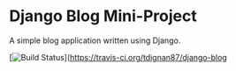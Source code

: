 # Django Blog Mini-Project

A simple blog application written using Django.


[![Build Status](https://travis-ci.org/tdignan87/django-blog.svg?branch=master)](https://travis-ci.org/tdignan87/django-blog